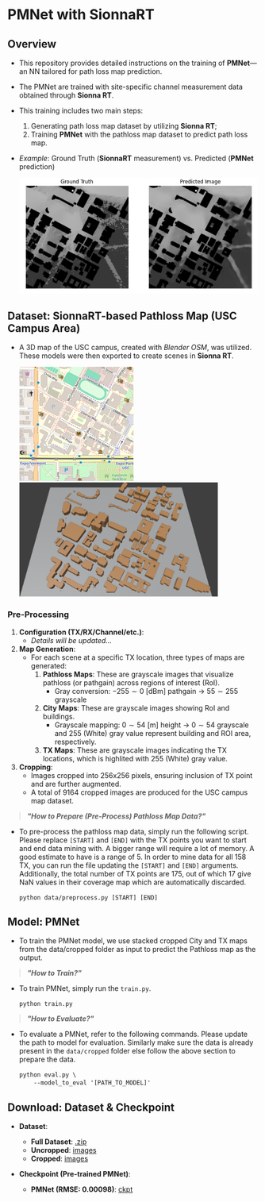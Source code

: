 # PMNet with SionnaRT
## Overview

- This repository provides detailed instructions on the training of **PMNet**—an NN tailored for path loss map prediction. 
- The PMNet are trained with site-specific channel measurement data obtained through **Sionna RT**. 
- This training includes two main steps: 
    1. Generating path loss map dataset by utilizing **Sionna RT**; 
    2. Training **PMNet** with the pathloss map dataset to predict path loss map.

- *Example*: Ground Truth (**SionnaRT** measurement) vs. Predicted (**PMNet** prediction)

    <img src="figures/Prediction_scene3.png" alt="prediction3" width="600"/> </br>
    <!-- <img src="figures/Prediction_scene2.png" alt="prediction2" width="400"/> -->



## Dataset: SionnaRT-based Pathloss Map (USC Campus Area)

- A 3D map of the USC campus, created with *Blender OSM*, was utilized. These models were then exported to create scenes in **Sionna RT**.

    <img src="figures/View_OpenStreetMap.png" alt="map_USC" height="230"/> &nbsp; 
    <img src="figures/View_Blender.png" alt="blender_3D_USC" height="230"/>
<!-- <img src="figures/CityMap_USC.png" alt="city_map" width="200"/> -->

### Pre-Processing

1. **Configuration (TX/RX/Channel/etc.)**:
    - *Details will be updated...*
2. **Map Generation**:
    - For each scene at a specific TX location, three types of maps are generated:
        1. **Pathloss Maps**: These are grayscale images that visualize pathloss (or pathgain) across regions of interest (RoI).
            - Gray conversion: $-255 \sim 0$ [dBm] pathgain $\rightarrow$ $55 \sim 255$ grayscale
        2. **City Maps**: These are grayscale images showing RoI and buildings.
            - Grayscale mapping: $0 \sim 54$ [m] height $\rightarrow$ $0 \sim 54$ grayscale and $255$ (White) gray value represent building and ROI area, respectively.
        3. **TX Maps**: These are grayscale images indicating the TX locations, which is highlited with $255$ (White) gray value.
3. **Cropping**:
    - Images cropped into 256x256 pixels, ensuring inclusion of TX point and are further augmented.
    - A total of $9164$ cropped images are produced for the USC campus map dataset.

> ***"How to Prepare (Pre-Process) Pathloss Map Data?"***
- To pre-process the pathloss map data, simply run the following script. 
Please replace `[START]` and `[END]` with the TX points you want to start and end data mining with. A bigger range will require a lot of memory. A good estimate to have is a range of 5. In order to mine data for all $158$ TX, you can run the file updating the `[START]` and `[END]` arguments. Additionally, the total number of TX points are $175$, out of which $17$ give NaN values in their coverage map which are automatically discarded.

    ```
    python data/preprocess.py [START] [END]
    ```


## Model: PMNet
- To train the PMNet model, we use stacked cropped City and TX maps from the data/cropped folder as input to predict the Pathloss map as the output.

> ***"How to Train?"***
- To train PMNet, simply run the `train.py`.

    ```
    python train.py
    ```
 
> ***"How to Evaluate?"***

- To evaluate a PMNet, refer to the following commands. Please update the path to model for evaluation. Similarly make sure the data is already present in the `data/cropped` folder else follow the above section to prepare the data.

    ```
    python eval.py \
        --model_to_eval '[PATH_TO_MODEL]' 
    ```


## Download: Dataset & Checkpoint

- **Dataset**:
    - **Full Dataset**: [.zip](https://drive.google.com/file/d/1FvRpNQts9SGYqbECSKAeFYSlba5LTnKK/view?usp=sharing)
    - **Uncropped**: [images](https://drive.google.com/drive/folders/1gOB7mPQ-q8BxqK6PO1c4cvH9_Rz11V5o?usp=sharing)
    - **Cropped**: [images](https://drive.google.com/drive/folders/1-0i8EKz9qas0jMea_vwmBboEwKHeUf0M?usp=sharing)
    

- **Checkpoint (Pre-trained PMNet)**:
    - **PMNet (RMSE: 0.00098)**: [ckpt](https://drive.google.com/file/d/1KPnsFpEv806nYO2sK3G4260zPP1xzcAO/view?usp=sharing)
